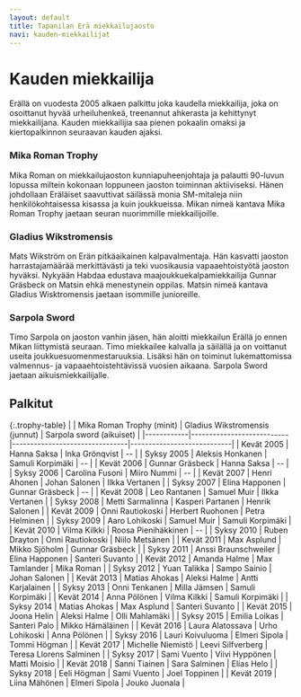 ```yaml
---
layout: default
title: Tapanilan Erä miekkailujaosto
navi: kauden-miekkailijat
---
```


# Kauden miekkailija

Erällä on vuodesta 2005 alkaen palkittu joka kaudella miekkailija, joka on osoittanut hyvää urheiluhenkeä, treenannut ahkerasta ja kehittynyt miekkailijana. Kauden miekkailijia saa pienen pokaalin omaksi ja kiertopalkinnon seuraavan kauden ajaksi.

### Mika Roman Trophy

Mika Roman on miekkailujaoston kunniapuheenjohtaja ja palautti 90-luvun lopussa miltein kokonaan loppuneen jaoston toiminnan aktiiviseksi. Hänen johdollaan Eräläiset saavuttivat säilässä monia SM-mitaleja niin henkilökohtaisessa kisassa ja kuin joukkueissa. Mikan nimeä kantava Mika Roman Trophy jaetaan seuran nuorimmille miekkailijoille.

### Gladius Wikstromensis

Mats Wikström on Erän pitkäaikainen kalpavalmentaja. Hän kasvatti jaoston harrastajamäärää merkittävästi ja teki vuosikausia vapaaehtoistyötä jaoston hyväksi. Nykyään Habdaa edustava maajoukkuekalpamiekkailija Gunnar Gräsbeck on Matsin ehkä menestynein oppilas. Matsin nimeä kantava Gladius Wisktromensis jaetaan isommille junioreille.

### Sarpola Sword

Timo Sarpola on jaoston vanhin jäsen, hän aloitti miekkailun Erällä jo ennen Mikan liittymistä seuraan. Timo miekkailee kalvalla ja säilällä ja on voittanut useita joukkuesuomenmestaruuksia. Lisäksi hän on toiminut lukemattomissa valmennus- ja vapaaehtoistehtävissä vuosien aikaana. Sarpola Sword jaetaan aikuismiekkailijalle.

## Palkitut

{:.trophy-table}
|            | Mika Roman Trophy (minit) | Gladius Wikstromensis (junnut) | Sarpola sword (aikuiset)   |
|------------|---------------------------|--------------------------------|----------------------------|
| Kevät 2005 | Hanna Saksa               | Inka Grönqvist                 | --                         |
| Syksy 2005 | Aleksis Honkanen          | Samuli Korpimäki               | --                         |
| Kevät 2006 | Gunnar Gräsbeck           | Hanna Saksa                    | --                         |
| Syksy 2006 | Carolina Fusoni           | Miiro Nummi                    | --                         |
| Kevät 2007 | Henri Ahonen              | Johan Salonen                  | Ilkka Vertanen             |
| Syksy 2007 | Elina Happonen            | Gunnar Gräsbeck                | --                         |
| Kevät 2008 | Leo Rantanen              | Samuel Muir                    | Ilkka Vertanen             |
| Syksy 2008 | Metti Sarmalinna          | Kasperi Partanen               | Henrik Salonen             |
| Kevät 2009 | Onni Rautiokoski          | Herbert Ruohonen               | Petra Helminen             |
| Syksy 2009 | Aaro Lohikoski            | Samuel Muir                    | Samuli Korpimäki           |
| Kevät 2010 | Vilma Kilkki              | Roosa Pienihäkkinen            | --                         |
| Syksy 2010 | Ruben Drayton             | Onni Rautiokoski               | Niilo Metsänen             |
| Kevät 2011 | Max Asplund               | Mikko Sjöholm                  | Gunnar Gräsbeck            |
| Syksy 2011 | Anssi Braunschweiler      | Elina Happonen                 | Santeri Suvanto            |
| Kevät 2012 | Amanda Halme              | Max Tamlander                  | Mika Roman                 |
| Syksy 2012 | Yuan Talikka              | Sampo Sainio                   | Johan Salonen              |
| Kevät 2013 | Matias Ahokas             | Aleksi Halme                   | Antti Karjalainen          |
| Syksy 2013 | Onni Tenkanen             | Milla Jämsen                   | Samuli Korpimäki           |
| Kevät 2014 | Anna Pölönen              | Vilma Kilkki                   | Samuli Korpimäki           |
| Syksy 2014 | Matias Ahokas             | Max Asplund                    | Santeri Suvanto            |
| Kevät 2015 | Joona Helin               | Aleksi Halme                   | Olli Mahlamäki             |
| Syksy 2015 | Emilia Loikas             | Santeri Palo                   | Mikko Hämäläinen           |
| Kevät 2016 | Laura Alatossava          | Urho Lohikoski                 | Anna Pölönen               |
| Syksy 2016 | Lauri Koivuluoma          | Elmeri Sipola                  | Tommi Högman               |
| Kevät 2017 | Michelle Niemistö         | Leevi Silfverberg              | Teresa Llorens Salminen    |
| Syksy 2017 | Sami Vuento               | Viivi Hyppönen                 | Matti Moisio               |
| Kevät 2018 | Sanni Tiainen             | Sara Salminen                  | Elias Helo                 |
| Syksy 2018 | Eeli Högman               | Sami Vuento                    | Joel Toppinen              |
| Kevät 2019 | Liina Mähönen             | Elmeri Sipola                  | Jouko Juonala              |